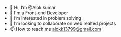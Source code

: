 - 👋 Hi, I’m @Alok kumar
- 👀 I'm a Front-end Developer
- 🌱 I’m interested in problem solving
- 💞️ I’m looking to collaborate on web realted projects
- 📫 How to reach me alokk13799@gmail.com

<!---
Alokkumarcse is a ✨ special ✨ repository because its `README.md` (this file) appears on your GitHub profile.
You can click the Preview link to take a look at your changes.
--->
